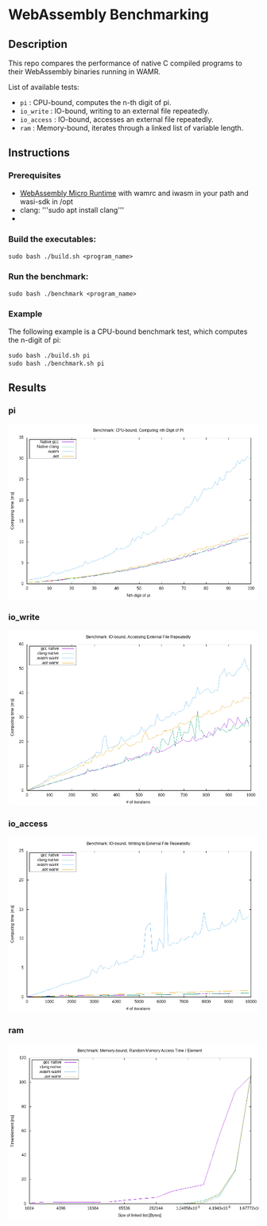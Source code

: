 # WebAssembly Benchmarking

## Description

This repo compares the performance of native C compiled programs to their WebAssembly binaries running in WAMR.


List of available tests:

* ```pi``` :            CPU-bound, computes the n-th digit of pi.
* ```io_write``` :      IO-bound, writing to an external file repeatedly.
* ```io_access``` :     IO-bound, accesses an external file repeatedly.
* ```ram``` :           Memory-bound, iterates through a linked list of variable length.


## Instructions

### Prerequisites

* [WebAssembly Micro Runtime](https://github.com/bytecodealliance/wasm-micro-runtime) with wamrc and iwasm in your path and wasi-sdk in /opt
* clang: '''sudo apt install clang'''
* 

### Build the executables:

```
sudo bash ./build.sh <program_name>
```

### Run the benchmark:

```
sudo bash ./benchmark <program_name>
```
### Example

The following example is a CPU-bound benchmark test, which computes the n-digit of pi:

```
sudo bash ./build.sh pi
sudo bash ./benchmark.sh pi
```

## Results
### pi
![alt text](https://github.com/loloRvz/wasm-benchmarking/blob/main/benchmark_graph_pi.png)
### io_write
![alt text](https://github.com/loloRvz/wasm-benchmarking/blob/main/benchmark_graph_io_access.png)
### io_access
![alt text](https://github.com/loloRvz/wasm-benchmarking/blob/main/benchmark_graph_io_write.png)
### ram
![alt text](https://github.com/loloRvz/wasm-benchmarking/blob/main/benchmark_graph_ram.png)



